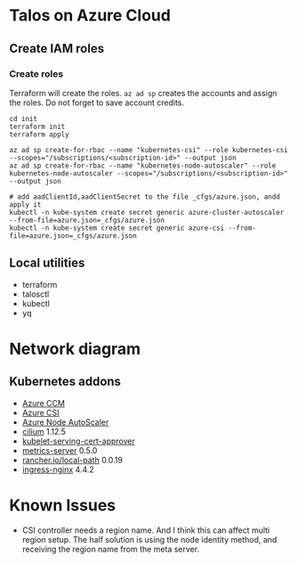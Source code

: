 # Talos on Azure Cloud

## Create IAM roles

### Create roles

Terraform will create the roles.
```az ad sp``` creates the accounts and assign the roles.
Do not forget to save account credits.

```shell
cd init
terraform init
terraform apply

az ad sp create-for-rbac --name "kubernetes-csi" --role kubernetes-csi --scopes="/subscriptions/<subscription-id>" --output json
az ad sp create-for-rbac --name "kubernetes-node-autoscaler" --role kubernetes-node-autoscaler --scopes="/subscriptions/<subscription-id>" --output json

# add aadClientId,aadClientSecret to the file _cfgs/azure.json, andd apply it
kubectl -n kube-system create secret generic azure-cluster-autoscaler --from-file=azure.json=_cfgs/azure.json
kubectl -n kube-system create secret generic azure-csi --from-file=azure.json=_cfgs/azure.json
```

## Local utilities

* terraform
* talosctl
* kubectl
* yq

# Network diagram


## Kubernetes addons

* [Azure CCM](https://github.com/kubernetes-sigs/cloud-provider-azure)
* [Azure CSI](https://github.com/kubernetes-sigs/azuredisk-csi-driver)
* [Azure Node AutoScaler](https://github.com/kubernetes/autoscaler/blob/master/cluster-autoscaler/cloudprovider/azure/README.md)
* [cilium](https://github.com/cilium/cilium) 1.12.5
* [kubelet-serving-cert-approver](https://github.com/alex1989hu/kubelet-serving-cert-approver)
* [metrics-server](https://github.com/kubernetes-sigs/metrics-server) 0.5.0
* [rancher.io/local-path](https://github.com/rancher/local-path-provisioner) 0.0.19
* [ingress-nginx](https://kubernetes.github.io/ingress-nginx/) 4.4.2

# Known Issues

* CSI controller needs a region name. And I think this can affect multi region setup. The half solution is using the node identity method, and receiving the region name from the meta server.
